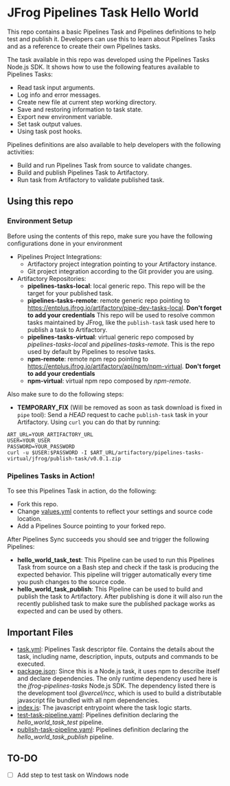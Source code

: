 # JFrog Pipelines Task Hello World

This repo contains a basic Pipelines Task and Pipelines definitions to help test and publish it. 
Developers can use this to learn about Pipelines Tasks and as a reference to create their own Pipelines tasks.

The task available in this repo was developed using the Pipelines Tasks Node.js SDK. 
It shows how to use the following features available to Pipelines Tasks:

- Read task input arguments.
- Log info and error messages.
- Create new file at current step working directory.
- Save and restoring information to task state.
- Export new environment variable.
- Set task output values.
- Using task post hooks.

Pipelines definitions are also available to help developers with the following activities:

- Build and run Pipelines Task from source to validate changes.
- Build and publish Pipelines Task to Artifactory.
- Run task from Artifactory to validate published task.

## Using this repo

### Environment Setup

Before using the contents of this repo, make sure you have the following configurations done in your environment

- Pipelines Project Integrations:
  - Artifactory project integration pointing to your Artifactory instance.
  - Git project integration according to the Git provider you are using.
- Artifactory Repositories:
  - **pipelines-tasks-local**: local generic repo. This repo will be the target for your published task.
  - **pipelines-tasks-remote**: remote generic repo pointing to https://entplus.jfrog.io/artifactory/pipe-dev-tasks-local. **Don't forget to add your credentials**
  This repo will be used to resolve common tasks maintained by JFrog, like the `publish-task` task used here to publish a task to Artifactory.
  - **pipelines-tasks-virtual**: virtual generic repo composed by _pipelines-tasks-local_ and _pipelines-tasks-remote_.
This is the repo used by default by Pipelines to resolve tasks.
  - **npm-remote**: remote npm repo pointing to https://entplus.jfrog.io/artifactory/api/npm/npm-virtual. **Don't forget to add your credentials**
  - **npm-virtual**: virtual npm repo composed by _npm-remote_.

Also make sure to do the following steps:

- **TEMPORARY_FIX** (Will be removed as soon as task download is fixed in `pipe` tool): Send a _HEAD_ request to cache `publish-task` task in your Artifactory. Using `curl` you can do that by running:
```shell
ART_URL=YOUR_ARTIFACTORY_URL
USER=YOUR_USER
PASSWORD=YOUR_PASSWORD
curl -u $USER:$PASSWORD -I $ART_URL/artifactory/pipelines-tasks-virtual/jfrog/publish-task/v0.0.1.zip
```

### Pipelines Tasks in Action!

To see this Pipelines Task in action, do the following:

- Fork this repo.
- Change [values.yml](.jfrog-pipelines/values.yml) contents to reflect your settings and source code location.
- Add a Pipelines Source pointing to your forked repo.

After Pipelines Sync succeeds you should see and trigger the following Pipelines:

- **hello_world_task_test**: This Pipeline can be used to run this Pipelines Task from source on a Bash step and check
if the task is producing the expected behavior. This pipeline will trigger automatically every time you push changes to
the source code.
- **hello_world_task_publish**: This Pipeline can be used to build and publish the task to Artifactory. 
After publishing is done it will also run the recently published task to make sure the published package works as expected
and can be used by others.

## Important Files

- [task.yml](task.yml): Pipelines Task descriptor file. Contains the details 
about the task, including name, description, inputs, outputs and commands to be executed.
- [package.json](package.json): Since this is a Node.js task, it uses npm to describe itself and declare dependencies.
The only runtime dependency used here is the _jfrog-pipelines-tasks_ Node.js SDK. The dependency listed there is the 
development tool _@vercel/ncc_, which is used to build a distributable javascript file bundled with all npm dependencies.
- [index.js](src/index.js): The javascript entrypoint where the task logic starts.
- [test-task-pipeline.yaml](.jfrog-pipelines/test-task-pipeline.yaml): Pipelines definition declaring
the _hello_world_task_test_ pipeline.
- [publish-task-pipeline.yaml](.jfrog-pipelines/publish-task-pipeline.yaml): Pipelines definition declaring
the _hello_world_task_publish_ pipeline.

## TO-DO

- [ ] Add step to test task on Windows node
